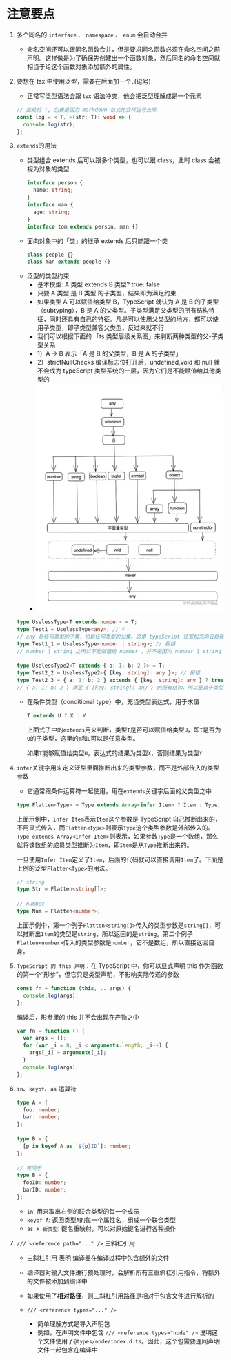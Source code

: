 # 注意要点

1. 多个同名的 `interface` 、 `namespace` 、 `enum` 会自动合并
   - 命名空间还可以跟同名函数合并，但是要求同名函数必须在命名空间之前声明。这样做是为了确保先创建出一个函数对象，然后同名的命名空间就相当于给这个函数对象添加额外的属性。
2. 要想在 tsx 中使用泛型，需要在后面加一个`,`(逗号)
   - 正常写泛型语法会跟 tsx 语法冲突，他会把泛型理解成是一个元素
   ```ts
   // 此处将 T, 包裹是因为 markdown 格式化会将逗号去除
   const log = <`T,`>(str: T): void => {
     console.log(str);
   };
   ```
3. `extends`的用法

   - 类型组合
     extends 后可以跟多个类型，也可以跟 class，此时 class 会被视为对象的类型
     ```ts
     interface person {
       name: string;
     }
     interface man {
       age: string;
     }
     interface tom extends person, man {}
     ```
   - 面向对象中的「类」的继承
     extends 后只能跟一个类
     ```ts
     class people {}
     class man extends people {}
     ```
   - 泛型的类型约束
     - 基本模型: A 类型 extends B 类型? true: false
     - 只要 A 类型 是 B 类型 的子类型，结果即为满足约束
     - 如果类型 A 可以赋值给类型 B，TypeScript 就认为 A 是 B 的子类型（subtyping），B 是 A 的父类型。子类型满足父类型的所有结构特征，同时还具有自己的特征。凡是可以使用父类型的地方，都可以使用子类型，即子类型兼容父类型，反过来就不行
     - 我们可以根据下面的 「ts 类型层级关系图」来判断两种类型的父-子类型关系
     - 1）A -> B 表示「A 是 B 的父类型，B 是 A 的子类型」
     - 2）strictNullChecks 编译标志位打开后，undefined,void 和 null 就不会成为 typeScript 类型系统的一层，因为它们是不能赋值给其他类型的
     - ![](./extends.png)

   ```ts
   type UselessType<T extends number> = T;
   type Test1 = UselessType<any>; // √
   // any 是任何类型的子集，也是任何类型的父集。这里 typeScript 往宽松方向去处理，即取 number 的子集之意
   type Test1_1 = UselessType<number | string>; // 报错
   // number | string 之所以不能赋值给 number ，并不是因为 number | string 是 number 的父集，而是因为联合类型遇到 extends关键字所产生的「分配律」的结果。即是因为 number|string extends number的结果等于 (number extend number) | (string extends number)的结果。显然，(number string extends number的值是 false 的，所以，整个类型约束就不满足

   type UselessType2<T extends { a: 1; b: 2 }> = T;
   type Test2_2 = UselessType2<{ [key: string]: any }>; // 报错
   type Test2_3 = { a: 1; b: 2 } extends { [key: string]: any } ? true : false; // true
   // { a: 1; b: 2 } 满足 { [key: string]: any } 的所有结构，所以是其子类型
   ```

   - 在条件类型（conditional type）中，充当类型表达式，用于求值

     ```typescript
     T extends U ? X : Y
     ```

     上面式子中的`extends`用来判断，类型`T`是否可以赋值给类型`U`，即`T`是否为`U`的子类型，这里的`T`和`U`可以是任意类型。

     如果`T`能够赋值给类型`U`，表达式的结果为类型`X`，否则结果为类型`Y`

4. `infer`关键字用来定义泛型里面推断出来的类型参数，而不是外部传入的类型参数

   - 它通常跟条件运算符一起使用，用在`extends`关键字后面的父类型之中

   ```typescript
   type Flatten<Type> = Type extends Array<infer Item> ? Item : Type;
   ```

   上面示例中，`infer Item`表示`Item`这个参数是 TypeScript 自己推断出来的，不用显式传入，而`Flatten<Type>`则表示`Type`这个类型参数是外部传入的。`Type extends Array<infer Item>`则表示，如果参数`Type`是一个数组，那么就将该数组的成员类型推断为`Item`，即`Item`是从`Type`推断出来的。

   一旦使用`Infer Item`定义了`Item`，后面的代码就可以直接调用`Item`了。下面是上例的泛型`Flatten<Type>`的用法。

   ```typescript
   // string
   type Str = Flatten<string[]>;

   // number
   type Num = Flatten<number>;
   ```

   上面示例中，第一个例子`Flatten<string[]>`传入的类型参数是`string[]`，可以推断出`Item`的类型是`string`，所以返回的是`string`。第二个例子`Flatten<number>`传入的类型参数是`number`，它不是数组，所以直接返回自身。

5. `TypeScript 的 this 声明`：在 TypeScript 中，你可以显式声明 this 作为函数的第一个“形参”，但它只是类型声明，不影响实际传递的参数

   ```ts
   const fn = function (this, ...args) {
     console.log(args);
   };
   ```

   编译后，形参里的 this 并不会出现在产物之中

   ```js
   var fn = function () {
     var args = [];
     for (var _i = 0; _i < arguments.length; _i++) {
       args[_i] = arguments[_i];
     }
     console.log(args);
   };
   ```

6. `in`、`keyof`、`as` 运算符

   ```ts
   type A = {
     foo: number;
     bar: number;
   };

   type B = {
     [p in keyof A as `${p}ID`]: number;
   };

   // 等同于
   type B = {
     fooID: number;
     barID: number;
   };
   ```

   - `in`: 用来取出右侧的联合类型的每一个成员
   - `keyof A`: 返回类型`A`的每一个属性名，组成一个联合类型
   - `as + 新类型`: 键名重映射，可以对原始键名进行各种操作

7. `/// <reference path="..." />` 三斜杠引用

   - 三斜杠引用 表明 编译器在编译过程中包含额外的文件
   - 编译器对输入文件进行预处理时，会解析所有三重斜杠引用指令，将额外的文件被添加到编译中
   - 如果使用了**相对路径**，则三斜杠引用路径是相对于包含文件进行解析的

   - `/// <reference types="..." />`
     - 简单理解方式是导入声明包
     - 例如，在声明文件中包含 `/// <reference types="node" />`
       说明这个文件使用了`@types/node/index.d.ts`。因此，这个包需要连同声明文件一起包含在编译中
